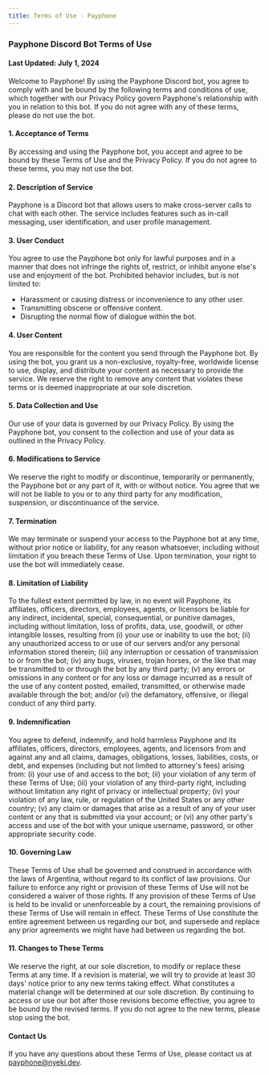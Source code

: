 ```yaml
---
title: Terms of Use - Payphone
---
```


### Payphone Discord Bot Terms of Use

#### Last Updated: July 1, 2024

Welcome to Payphone! By using the Payphone Discord bot, you agree to comply with and be bound by the following terms and conditions of use, which together with our Privacy Policy govern Payphone's relationship with you in relation to this bot. If you do not agree with any of these terms, please do not use the bot.

#### 1. Acceptance of Terms
By accessing and using the Payphone bot, you accept and agree to be bound by these Terms of Use and the Privacy Policy. If you do not agree to these terms, you may not use the bot.

#### 2. Description of Service
Payphone is a Discord bot that allows users to make cross-server calls to chat with each other. The service includes features such as in-call messaging, user identification, and user profile management.

#### 3. User Conduct
You agree to use the Payphone bot only for lawful purposes and in a manner that does not infringe the rights of, restrict, or inhibit anyone else's use and enjoyment of the bot. Prohibited behavior includes, but is not limited to:
- Harassment or causing distress or inconvenience to any other user.
- Transmitting obscene or offensive content.
- Disrupting the normal flow of dialogue within the bot.

#### 4. User Content
You are responsible for the content you send through the Payphone bot. By using the bot, you grant us a non-exclusive, royalty-free, worldwide license to use, display, and distribute your content as necessary to provide the service. We reserve the right to remove any content that violates these terms or is deemed inappropriate at our sole discretion.

#### 5. Data Collection and Use
Our use of your data is governed by our Privacy Policy. By using the Payphone bot, you consent to the collection and use of your data as outlined in the Privacy Policy.

#### 6. Modifications to Service
We reserve the right to modify or discontinue, temporarily or permanently, the Payphone bot or any part of it, with or without notice. You agree that we will not be liable to you or to any third party for any modification, suspension, or discontinuance of the service.

#### 7. Termination
We may terminate or suspend your access to the Payphone bot at any time, without prior notice or liability, for any reason whatsoever, including without limitation if you breach these Terms of Use. Upon termination, your right to use the bot will immediately cease.

#### 8. Limitation of Liability
To the fullest extent permitted by law, in no event will Payphone, its affiliates, officers, directors, employees, agents, or licensors be liable for any indirect, incidental, special, consequential, or punitive damages, including without limitation, loss of profits, data, use, goodwill, or other intangible losses, resulting from (i) your use or inability to use the bot; (ii) any unauthorized access to or use of our servers and/or any personal information stored therein; (iii) any interruption or cessation of transmission to or from the bot; (iv) any bugs, viruses, trojan horses, or the like that may be transmitted to or through the bot by any third party; (v) any errors or omissions in any content or for any loss or damage incurred as a result of the use of any content posted, emailed, transmitted, or otherwise made available through the bot; and/or (vi) the defamatory, offensive, or illegal conduct of any third party.

#### 9. Indemnification
You agree to defend, indemnify, and hold harmless Payphone and its affiliates, officers, directors, employees, agents, and licensors from and against any and all claims, damages, obligations, losses, liabilities, costs, or debt, and expenses (including but not limited to attorney's fees) arising from: (i) your use of and access to the bot; (ii) your violation of any term of these Terms of Use; (iii) your violation of any third-party right, including without limitation any right of privacy or intellectual property; (iv) your violation of any law, rule, or regulation of the United States or any other country; (v) any claim or damages that arise as a result of any of your user content or any that is submitted via your account; or (vi) any other party's access and use of the bot with your unique username, password, or other appropriate security code.

#### 10. Governing Law
These Terms of Use shall be governed and construed in accordance with the laws of Argentina, without regard to its conflict of law provisions. Our failure to enforce any right or provision of these Terms of Use will not be considered a waiver of those rights. If any provision of these Terms of Use is held to be invalid or unenforceable by a court, the remaining provisions of these Terms of Use will remain in effect. These Terms of Use constitute the entire agreement between us regarding our bot, and supersede and replace any prior agreements we might have had between us regarding the bot.

#### 11. Changes to These Terms
We reserve the right, at our sole discretion, to modify or replace these Terms at any time. If a revision is material, we will try to provide at least 30 days' notice prior to any new terms taking effect. What constitutes a material change will be determined at our sole discretion. By continuing to access or use our bot after those revisions become effective, you agree to be bound by the revised terms. If you do not agree to the new terms, please stop using the bot.

#### Contact Us
If you have any questions about these Terms of Use, please contact us at [payphone@nyeki.dev](mailto:payphone@nyeki.dev).
